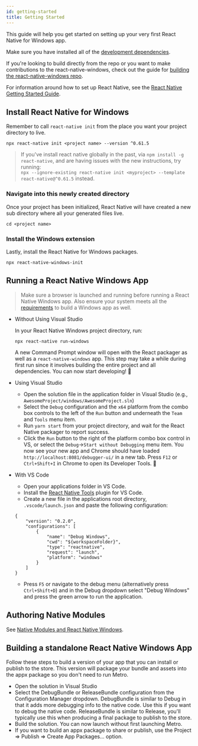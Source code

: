 ```yaml
---
id: getting-started
title: Getting Started
---
```


This guide will help you get started on setting up your very first React Native for Windows app.

Make sure you have installed all of the [development dependencies](rnw-dependencies.md).

If you're looking to build directly from the repo or you want to make contributions to the react-native-windows, check out the guide for [building the react-native-windows repo](building-rnw.md).

For information around how to set up React Native, see the [React Native Getting Started Guide](http://facebook.github.io/react-native/docs/getting-started.html).

## Install React Native for Windows

Remember to call `react-native init` from the place you want your project directory to live.

```
npx react-native init <project name> --version ^0.61.5
```

> If you've install react native globally in the past, via `npm install -g react-native`, and are having issues with the new instructions, try running:<br>
> `npx --ignore-existing react-native init <myproject> --template react-native@^0.61.5` instead.

### Navigate into this newly created directory

Once your project has been initialized, React Native will have created a new sub directory where all your generated files live.

```
cd <project name>
```

### Install the Windows extension

Lastly, install the React Native for Windows packages.

```
npx react-native-windows-init
```

## Running a React Native Windows App

> Make sure a browser is launched and running before running a React Native Windows app.
> Also ensure your system meets all the [requirements](https://microsoft.github.io/react-native-windows/docs/rnw-dependencies) to build a Windows app as well.

- Without Using Visual Studio

  In your React Native Windows project directory, run:

  ```
  npx react-native run-windows
  ```

  A new Command Prompt window will open with the React packager as well as a `react-native-windows` app. This step may take a while during first run since it involves building the entire project and all dependencies. You can now start developing! :tada:

- Using Visual Studio

  - Open the solution file in the application folder in Visual Studio (e.g., `AwesomeProject/windows/AwesomeProject.sln`)
  - Select the `Debug` configuration and the `x64` platform from the combo box controls to the left of the `Run` button and underneath the `Team` and `Tools` menu item.
  - Run `yarn start` from your project directory, and wait for the React Native packager to report success.
  - Click the `Run` button to the right of the platform combo box control in VS, or select the `Debug`->`Start without Debugging` menu item. You now see your new app and Chrome should have loaded `http://localhost:8081/debugger-ui/` in a new tab. Press `F12` or `Ctrl+Shift+I` in Chrome to open its Developer Tools. :tada:

- With VS Code
  - Open your applications folder in VS Code.
  - Install the [React Native Tools](https://marketplace.visualstudio.com/items?itemName=msjsdiag.vscode-react-native) plugin for VS Code.
  - Create a new file in the applications root directory, `.vscode/launch.json` and paste the following configuration:
  ```
  {
      "version": "0.2.0",
      "configurations": [
          {
              "name": "Debug Windows",
              "cwd": "${workspaceFolder}",
              "type": "reactnative",
              "request": "launch",
              "platform": "windows"
          }
      ]
  }
  ```
  - Press `F5` or navigate to the debug menu (alternatively press `Ctrl+Shift+D`) and in the Debug dropdown select "Debug Windows" and press the green arrow to run the application.

## Authoring Native Modules

See [Native Modules and React Native Windows](native-modules.md).

## Building a standalone React Native Windows App

Follow these steps to build a version of your app that you can install or publish to the store. This version will package your bundle and assets into the appx package so you don't need to run Metro.

- Open the solution in Visual Studio
- Select the DebugBundle or ReleaseBundle configuration from the Configuration Manager dropdown. DebugBundle is similar to Debug in that it adds more debugging info to the native code. Use this if you want to debug the native code. ReleaseBundle is similar to Release, you'll typically use this when producing a final package to publish to the store.
- Build the solution. You can now launch without first launching Metro.
- If you want to build an appx package to share or publish, use the Project => Publish => Create App Packages... option.

</body>
</html>
